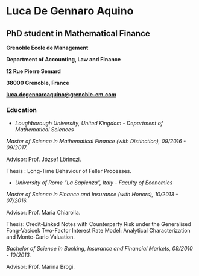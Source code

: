 # **Luca De Gennaro Aquino**
## **PhD student in Mathematical Finance**

**Grenoble Ecole de Management**

**Department of Accounting, Law and Finance**

**12 Rue Pierre Semard**

**38000 Grenoble, France**

**luca.degennaroaquino@grenoble-em.com**


### Education
-	*Loughborough University, United Kingdom - Department of Mathematical Sciences*

  *Master of Science in Mathematical Finance (with Distinction), 09/2016 - 09/2017.*

  Advisor: Prof. József Lörinczi.

  Thesis : Long-Time Behaviour of Feller Processes.



-	*University of Rome “La Sapienza”, Italy - Faculty of Economics*

  *Master of Science in Finance and Insurance (with Honors), 10/2013 - 07/2016.*

  Advisor: Prof. Maria Chiarolla.

  Thesis: Credit-Linked Notes with Counterparty Risk under the Generalised Fong-Vasicek Two-Factor Interest Rate Model: Analytical Characterization and Monte-Carlo Valuation.
  
  *Bachelor of Science in Banking, Insurance and Financial Markets, 09/2010 - 10/2013.*
  
  Advisor: Prof. Marina Brogi.
